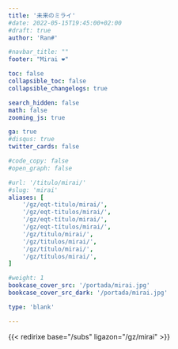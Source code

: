 ```yaml
---
title: '未来のミライ'
#date: 2022-05-15T19:45:00+02:00
#draft: true
author: 'Ran#'

#navbar_title: ""
footer: "Mirai ❤️"

toc: false
collapsible_toc: false
collapsible_changelogs: true

search_hidden: false
math: false
zooming_js: true

ga: true
#disqus: true
twitter_cards: false

#code_copy: false
#open_graph: false

#url: '/titulo/mirai/'
#slug: 'mirai'
aliases: [
    '/gz/eqt-titulo/mirai/',
    '/gz/eqt-titulos/mirai/',
    '/gz/eqt-título/mirai/',
    '/gz/eqt-títulos/mirai/',
    '/gz/titulo/mirai/',
    '/gz/titulos/mirai/',
    '/gz/título/mirai/',
    '/gz/títulos/mirai/',
]

#weight: 1
bookcase_cover_src: '/portada/mirai.jpg'
bookcase_cover_src_dark: '/portada/mirai.jpg'

type: 'blank'

---
```


{{< redirixe base="/subs" ligazon="/gz/mirai" >}}
